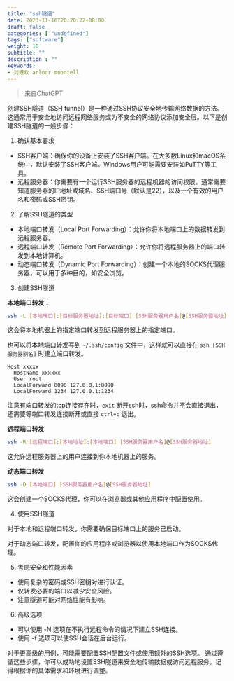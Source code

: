 ```yaml
---
title: "ssh隧道"
date: 2023-11-16T20:20:22+08:00
draft: false
categories: [ "undefined"]
tags: ["software"]
weight: 10
subtitle: ""
description : ""
keywords:
- 刘港欢 arloor moontell
---
```


> 来自ChatGPT

创建SSH隧道（SSH tunnel）是一种通过SSH协议安全地传输网络数据的方法。这通常用于安全地访问远程网络服务或为不安全的网络协议添加安全层。以下是创建SSH隧道的一般步骤：

1. 确认基本要求

- SSH客户端：确保你的设备上安装了SSH客户端。在大多数Linux和macOS系统中，默认安装了SSH客户端。Windows用户可能需要安装如PuTTY等工具。
- 远程服务器：你需要有一个运行SSH服务器的远程机器的访问权限。通常需要知道服务器的IP地址或域名、SSH端口号（默认是22），以及一个有效的用户名和密码或SSH密钥。

2. 了解SSH隧道的类型

- 本地端口转发（Local Port Forwarding）：允许你将本地端口上的数据转发到远程服务器。
- 远程端口转发（Remote Port Forwarding）：允许你将远程服务器上的端口转发到本地计算机。
- 动态端口转发（Dynamic Port Forwarding）：创建一个本地的SOCKS代理服务器，可以用于多种目的，如安全浏览。

3. 创建SSH隧道

**本地端口转发：**

```bash
ssh -L [本地端口]:[目标服务器地址]:[目标端口] [SSH服务器用户名]@[SSH服务器地址]
```

这会将本地机器上的指定端口转发到远程服务器上的指定端口。

也可以将本地端口转发写到 `~/.ssh/config` 文件中，这样就可以直接在 `ssh [SSH服务器别名]` 时建立端口转发。

```shell
Host xxxxx
  HostName xxxxxx
  User root
  LocalForward 8090 127.0.0.1:8090
  LocalForward 1234 127.0.0.1:1234
```

注意有端口转发的tcp连接存在时，`exit` 断开ssh时，ssh命令并不会直接退出，还需要等端口转发连接断开或直接 `ctrl+c` 退出。

**远程端口转发**

```bash
ssh -R [远程端口]:[本地地址]:[本地端口] [SSH服务器用户名]@[SSH服务器地址]
```

这允许远程服务器上的用户连接到你本地机器上的服务。

**动态端口转发**

```bash
ssh -D [本地端口] [SSH服务器用户名]@[SSH服务器地址]
```

这会创建一个SOCKS代理，你可以在浏览器或其他应用程序中配置使用。

4. 使用SSH隧道

对于本地和远程端口转发，你需要确保目标端口上的服务已启动。

对于动态端口转发，配置你的应用程序或浏览器以使用本地端口作为SOCKS代理。

5. 考虑安全和性能因素

- 使用复杂的密码或SSH密钥对进行认证。
- 仅转发必要的端口以减少安全风险。
- 注意隧道可能对网络性能有影响。

6. 高级选项

- 可以使用 -N 选项在不执行远程命令的情况下建立SSH连接。
- 使用 -f 选项可以使SSH会话在后台运行。

对于更高级的用例，可能需要配置SSH配置文件或使用额外的SSH选项。
通过遵循这些步骤，你可以成功地设置SSH隧道来安全地传输数据或访问远程服务。记得根据你的具体需求和环境进行调整。